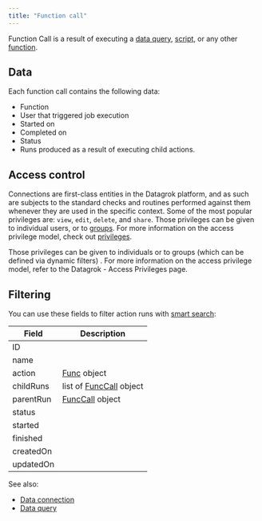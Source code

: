 ```yaml
---
title: "Function call"
---
```


Function Call is a result of executing a <!--data job
, -->[data query](../../../access/access.md#data-query),
[script](../../../compute/scripting.md), or any other [function](functions.md).

## Data

Each function call contains the following data:

* Function
* User that triggered job execution
* Started on
* Completed on
* Status
* Runs produced as a result of executing child actions.

## Access control

Connections are first-class entities in the Datagrok platform, and as such are subjects to the standard checks and
routines performed against them whenever they are used in the specific context. Some of the most popular privileges
are: `view`, `edit`, `delete`, and `share`. Those privileges can be given to individual users, or
to [groups](../../../govern/group.md). For more information on the access privilege model, check
out [privileges](../../../govern/security.md#privileges).

Those privileges can be given to individuals or to groups (which can be defined via dynamic filters)
. For more information on the access privilege model, refer to the Datagrok - Access Privileges page.

## Filtering

You can use these fields to filter action runs with [smart search](../../../explore/search-filter-select/smart-search.md):

| Field       | Description                                 |
|-------------|---------------------------------------------|
| ID          |                                             |
| name        |                                             |
| action      | [Func](functions.md) object                 |
| childRuns   | list of [FuncCall](function-call.md) object |
| parentRun   | [FuncCall](function-call.md) object         |
| status      |                                             |
| started     |                                             |
| finished    |                                             |
| createdOn   |                                             |
| updatedOn   |                                             |

See also:

* [Data connection](../../../access/access.md#data-connection)
* [Data query](../../../access/access.md#data-query)
